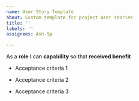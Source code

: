 ```yaml
---
name: User Story Template
about: Custom template for project user stories
title: ''
labels: ''
assignees: Ash-5p

---
```


As a **role** I can **capability** so that **received benefit**

- Acceptance criteria 1

- Acceptance criteria 2

- Acceptance criteria 3
